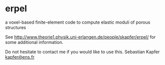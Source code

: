 erpel
=====

a voxel-based finite-element code to compute elastic moduli of porous structures


See http://www.theorie1.physik.uni-erlangen.de/people/skapfer/erpel/
for some additional information.

Do not hesitate to contact me if you would like to use this.
  Sebastian Kapfer <kapfer@ens.fr>
